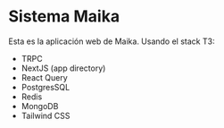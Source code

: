 # Sistema Maika

Esta es la aplicación web de Maika. Usando el stack T3:

- TRPC
- NextJS (app directory)
- React Query
- PostgresSQL
- Redis
- MongoDB
- Tailwind CSS
